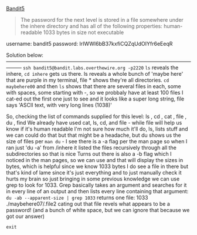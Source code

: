 [Bandit5](https://overthewire.org/wargames/bandit/bandit5.html)

> The password for the next level is stored in a file somewhere under the inhere directory and has all of the following properties:
    human-readable
    1033 bytes in size
    not executable


username: bandit5
password: lrIWWI6bB37kxfiCQZqUdOIYfr6eEeqR

Solution below:
———————————————————————————————————————
`ssh bandit5@bandit.labs.overthewire.org -p2220`
`ls` reveals the inhere, `cd inhere` gets us there.
ls reveals a whole bunch of 'maybe here' that are purple in my terminal, file * shows they're all directories.
`cd maybehere00` and then `ls` shows that there are several files in each, some with spaces, some starting with -, so we probbaly have at least 100 files
I cat-ed out the first one just to see and it looks like a super long string, file says 'ASCII text, with very long lines (1038)'

So, checking the list of commands supplied for this level: ls , cd , cat , file , du , find
We already have used cat, ls, cd, and file - while file will help us know if it's human readable I'm not sure how much it'll do, ls, lists stuff and we can could do that but that might be a headache, but du shows us the size of files per `man du` - I see there is a -a flag per the man page so when I ran just 'du -a' from /inhere it listed the files recursively through all the subdirectories so that is nice
Turns out there is also a -b flag which I noticed in the man pages, so we can use and that will display the sizes in bytes, which is helpful since we know 1033 bytes
I do see a file in there but that's kind of lame since it's just everything and to just manually check it hurts my brain so just bringing in some previous knowledge we can use grep to look for 1033.
Grep basically takes an argument and searches for it in every line of an output and then lists every line containing that argument: `du -ab --apparent-size | grep 1033`
returns one file: 1033	./maybehere07/.file2
cating out that file revels what appears to be a password! (and a bunch of white space, but we can ignore that because we got our answer)

`exit`